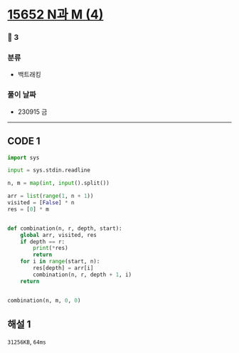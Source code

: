 # [15652 N과 M (4)](https://www.acmicpc.net/problem/15652)

### 🥈 3

### 분류

- 백트래킹

### 풀이 날짜

- 230915 금

---

## CODE 1

```python
import sys

input = sys.stdin.readline

n, m = map(int, input().split())

arr = list(range(1, n + 1))
visited = [False] * n
res = [0] * m


def combination(n, r, depth, start):
    global arr, visited, res
    if depth == r:
        print(*res)
        return
    for i in range(start, n):
        res[depth] = arr[i]
        combination(n, r, depth + 1, i)
    return


combination(n, m, 0, 0)
```

## 해설 1

`31256KB`, `64ms`
